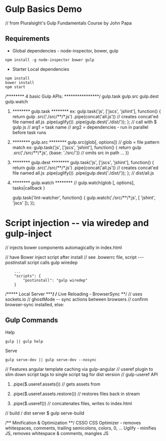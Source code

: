 # Gulp Basics Demo
// from Pluralsight's Gulp Fundamentals Course by John Papa

## Requirements

- Global dependencies - node-inspector, bower, gulp

```
npm install -g node-inspector bower gulp
```

- Starter Local dependencies
```
npm install
bower install
npm start
```


/******** 4 basic Gulp APIs: ****************/
    gulp.task
    gulp.src
    gulp.dest
    gulp.watch

1. ******** gulp.task ********
ex:
    gulp.task('js', ['jscs', 'jshint'], function() {
        return gulp
            .src('./src/**/*.js')
            .pipe(concat('all.js')) // creates concat'ed file named all.js
            .pipe(uglify())
            .pipe(gulp.dest('./dist/'));
    }; 
    // call with $ gulp js
    // arg1 = task name
    // arg2 = dependencies - run in parallel before task runs

2. ******** gulp.src ********
    gulp.src(glob[, options])
    // glob = file pattern match
ex: 
    gulp.task('js', ['jscs', 'jshint'], function() {
        return gulp
            .src('./src/**/*.js', {base: './src/'}) // omits src in path
            ...
    })


3. ******** gulp.dest ********
    gulp.task('js', ['jscs', 'jshint'], function() {
        return gulp
            .src('./src/**/*.js')
            .pipe(concat('all.js')) // creates concat'ed file named all.js
            .pipe(uglify())
            .pipe(gulp.dest('./dist/'));
    }; // dist/all.js

4. ******** gulp.watch ********
// gulp.watch(glob [, options], tasks|callback )

    gulp.task('lint-watcher', function() {
        gulp.watch('./src/**/*.js', [
            'jshint',
            'jscs'
        ]);
    });


# Script injection -- via wiredep and gulp-inject

<!-- wiredep -->
 // injects bower components automagicallly in index.html
 <!-- bower:css -->
 <!-- endbower -->


// have Bower inject script after install
// see .bowerrc file, script --- postinstall script calls gulp wiredep    
```
    ...
    "scripts": {
        "postinstall": "gulp wiredep"
    }
```

/***** Local Server *****/
/** Live Reloading - BrowserSync **/
// uses sockets.io
// ghostMode -- sync actions between browsers
// confirm browser-sync installed, else:

## Gulp Commands

Help
```
gulp || gulp help
```

Serve
```
gulp serve-dev || gulp serve-dev --nosync
```


// Features
angular template caching via gulp-angular
// useref plugin to slim down script tags to single script tag for dist version
// gulp-useref API

1. .pipe($.useref.assets())
// gets assets from <!-- -->

2. .pipe($.useref.assets.restore())
// restores files back in stream

3. .pipe($.useref())
// concatenates files, writes to index.html

// build / dist server
$ gulp serve-build


/** Minification & Optimization **/
CSSO CSS Optimizer - removes whitespaces, comments, trailing semicolons, colors, 0, ...
Uglify - minifies JS, removes whitespace & comments, mangles JS











